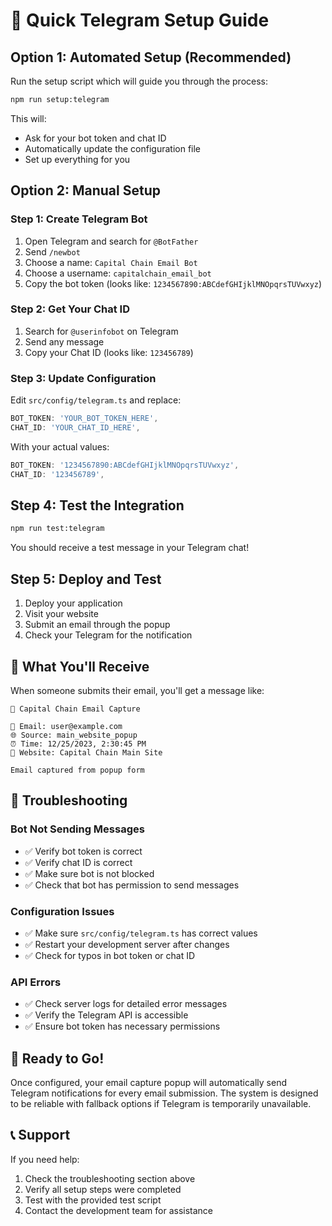 # 🚀 Quick Telegram Setup Guide

## Option 1: Automated Setup (Recommended)

Run the setup script which will guide you through the process:

```bash
npm run setup:telegram
```

This will:
- Ask for your bot token and chat ID
- Automatically update the configuration file
- Set up everything for you

## Option 2: Manual Setup

### Step 1: Create Telegram Bot
1. Open Telegram and search for `@BotFather`
2. Send `/newbot`
3. Choose a name: `Capital Chain Email Bot`
4. Choose a username: `capitalchain_email_bot`
5. Copy the bot token (looks like: `1234567890:ABCdefGHIjklMNOpqrsTUVwxyz`)

### Step 2: Get Your Chat ID
1. Search for `@userinfobot` on Telegram
2. Send any message
3. Copy your Chat ID (looks like: `123456789`)

### Step 3: Update Configuration
Edit `src/config/telegram.ts` and replace:
```typescript
BOT_TOKEN: 'YOUR_BOT_TOKEN_HERE',
CHAT_ID: 'YOUR_CHAT_ID_HERE',
```

With your actual values:
```typescript
BOT_TOKEN: '1234567890:ABCdefGHIjklMNOpqrsTUVwxyz',
CHAT_ID: '123456789',
```

## Step 4: Test the Integration

```bash
npm run test:telegram
```

You should receive a test message in your Telegram chat!

## Step 5: Deploy and Test

1. Deploy your application
2. Visit your website
3. Submit an email through the popup
4. Check your Telegram for the notification

## 🎯 What You'll Receive

When someone submits their email, you'll get a message like:

```
🎯 Capital Chain Email Capture

📧 Email: user@example.com
🌐 Source: main_website_popup
⏰ Time: 12/25/2023, 2:30:45 PM
🔗 Website: Capital Chain Main Site

Email captured from popup form
```

## 🔧 Troubleshooting

### Bot Not Sending Messages
- ✅ Verify bot token is correct
- ✅ Verify chat ID is correct
- ✅ Make sure bot is not blocked
- ✅ Check that bot has permission to send messages

### Configuration Issues
- ✅ Make sure `src/config/telegram.ts` has correct values
- ✅ Restart your development server after changes
- ✅ Check for typos in bot token or chat ID

### API Errors
- ✅ Check server logs for detailed error messages
- ✅ Verify the Telegram API is accessible
- ✅ Ensure bot token has necessary permissions

## 🚀 Ready to Go!

Once configured, your email capture popup will automatically send Telegram notifications for every email submission. The system is designed to be reliable with fallback options if Telegram is temporarily unavailable.

## 📞 Support

If you need help:
1. Check the troubleshooting section above
2. Verify all setup steps were completed
3. Test with the provided test script
4. Contact the development team for assistance
